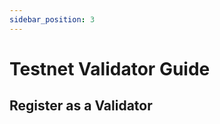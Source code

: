 ```yaml
---
sidebar_position: 3
---
```


# Testnet Validator Guide

## Register as a Validator

<!-- TODO(idea404): continue here -->
